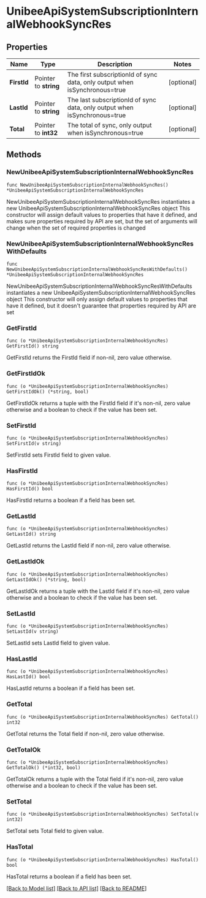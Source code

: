 # UnibeeApiSystemSubscriptionInternalWebhookSyncRes

## Properties

Name | Type | Description | Notes
------------ | ------------- | ------------- | -------------
**FirstId** | Pointer to **string** | The first subscriptionId of sync data, only output when isSynchronous&#x3D;true | [optional] 
**LastId** | Pointer to **string** | The last subscriptionId of sync data, only output when isSynchronous&#x3D;true | [optional] 
**Total** | Pointer to **int32** | The total of sync, only output when isSynchronous&#x3D;true | [optional] 

## Methods

### NewUnibeeApiSystemSubscriptionInternalWebhookSyncRes

`func NewUnibeeApiSystemSubscriptionInternalWebhookSyncRes() *UnibeeApiSystemSubscriptionInternalWebhookSyncRes`

NewUnibeeApiSystemSubscriptionInternalWebhookSyncRes instantiates a new UnibeeApiSystemSubscriptionInternalWebhookSyncRes object
This constructor will assign default values to properties that have it defined,
and makes sure properties required by API are set, but the set of arguments
will change when the set of required properties is changed

### NewUnibeeApiSystemSubscriptionInternalWebhookSyncResWithDefaults

`func NewUnibeeApiSystemSubscriptionInternalWebhookSyncResWithDefaults() *UnibeeApiSystemSubscriptionInternalWebhookSyncRes`

NewUnibeeApiSystemSubscriptionInternalWebhookSyncResWithDefaults instantiates a new UnibeeApiSystemSubscriptionInternalWebhookSyncRes object
This constructor will only assign default values to properties that have it defined,
but it doesn't guarantee that properties required by API are set

### GetFirstId

`func (o *UnibeeApiSystemSubscriptionInternalWebhookSyncRes) GetFirstId() string`

GetFirstId returns the FirstId field if non-nil, zero value otherwise.

### GetFirstIdOk

`func (o *UnibeeApiSystemSubscriptionInternalWebhookSyncRes) GetFirstIdOk() (*string, bool)`

GetFirstIdOk returns a tuple with the FirstId field if it's non-nil, zero value otherwise
and a boolean to check if the value has been set.

### SetFirstId

`func (o *UnibeeApiSystemSubscriptionInternalWebhookSyncRes) SetFirstId(v string)`

SetFirstId sets FirstId field to given value.

### HasFirstId

`func (o *UnibeeApiSystemSubscriptionInternalWebhookSyncRes) HasFirstId() bool`

HasFirstId returns a boolean if a field has been set.

### GetLastId

`func (o *UnibeeApiSystemSubscriptionInternalWebhookSyncRes) GetLastId() string`

GetLastId returns the LastId field if non-nil, zero value otherwise.

### GetLastIdOk

`func (o *UnibeeApiSystemSubscriptionInternalWebhookSyncRes) GetLastIdOk() (*string, bool)`

GetLastIdOk returns a tuple with the LastId field if it's non-nil, zero value otherwise
and a boolean to check if the value has been set.

### SetLastId

`func (o *UnibeeApiSystemSubscriptionInternalWebhookSyncRes) SetLastId(v string)`

SetLastId sets LastId field to given value.

### HasLastId

`func (o *UnibeeApiSystemSubscriptionInternalWebhookSyncRes) HasLastId() bool`

HasLastId returns a boolean if a field has been set.

### GetTotal

`func (o *UnibeeApiSystemSubscriptionInternalWebhookSyncRes) GetTotal() int32`

GetTotal returns the Total field if non-nil, zero value otherwise.

### GetTotalOk

`func (o *UnibeeApiSystemSubscriptionInternalWebhookSyncRes) GetTotalOk() (*int32, bool)`

GetTotalOk returns a tuple with the Total field if it's non-nil, zero value otherwise
and a boolean to check if the value has been set.

### SetTotal

`func (o *UnibeeApiSystemSubscriptionInternalWebhookSyncRes) SetTotal(v int32)`

SetTotal sets Total field to given value.

### HasTotal

`func (o *UnibeeApiSystemSubscriptionInternalWebhookSyncRes) HasTotal() bool`

HasTotal returns a boolean if a field has been set.


[[Back to Model list]](../README.md#documentation-for-models) [[Back to API list]](../README.md#documentation-for-api-endpoints) [[Back to README]](../README.md)


